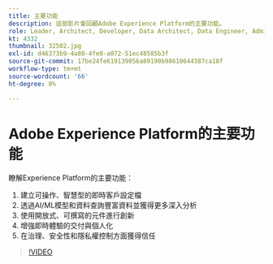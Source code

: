 ```yaml
---
title: 主要功能
description: 這部影片會回顧Adobe Experience Platform的主要功能。
role: Leader, Architect, Developer, Data Architect, Data Engineer, Admin, User
kt: 4332
thumbnail: 32502.jpg
exl-id: d46373b9-4a80-4fe0-a072-51ec48585b3f
source-git-commit: 17be24fe619139056a69190b98610644387ca18f
workflow-type: tm+mt
source-wordcount: '66'
ht-degree: 0%

---
```


# Adobe Experience Platform的主要功能

瞭解Experience Platform的主要功能：

1. 建立可操作、智慧型的即時客戶設定檔
1. 透過AI/ML模型和資料查詢豐富資料並獲得更多深入分析
1. 使用開放式、可撰寫的元件進行創新
1. 增強即時體驗的交付與個人化
1. 在治理、安全性和隱私權控制方面獲得信任

>[!VIDEO](https://video.tv.adobe.com/v/32502?quality=12&learn=on)

